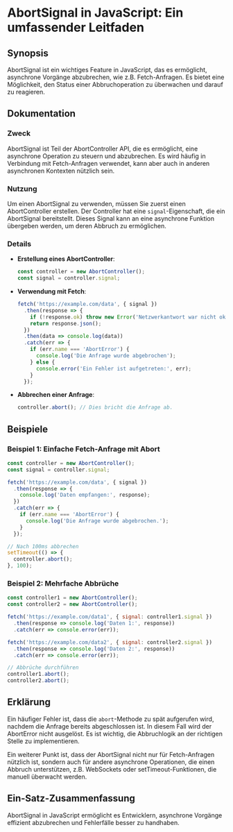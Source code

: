<!--
Meta Description: # AbortSignal in JavaScript: Ein umfassender Leitfaden ## Synopsis AbortSignal ist ein wichtiges Feature in JavaScript, das es ermöglicht, asynchrone ...
Meta Keywords: signal, die, fetch, response, console
-->

# AbortSignal in JavaScript: Ein umfassender Leitfaden 

## Synopsis
AbortSignal ist ein wichtiges Feature in JavaScript, das es ermöglicht, asynchrone Vorgänge abzubrechen, wie z.B. Fetch-Anfragen. Es bietet eine Möglichkeit, den Status einer Abbruchoperation zu überwachen und darauf zu reagieren.

## Dokumentation
### Zweck
AbortSignal ist Teil der AbortController API, die es ermöglicht, eine asynchrone Operation zu steuern und abzubrechen. Es wird häufig in Verbindung mit Fetch-Anfragen verwendet, kann aber auch in anderen asynchronen Kontexten nützlich sein.

### Nutzung
Um einen AbortSignal zu verwenden, müssen Sie zuerst einen AbortController erstellen. Der Controller hat eine `signal`-Eigenschaft, die ein AbortSignal bereitstellt. Dieses Signal kann an eine asynchrone Funktion übergeben werden, um deren Abbruch zu ermöglichen.

### Details
- **Erstellung eines AbortController**: 
  ```javascript
  const controller = new AbortController();
  const signal = controller.signal;
  ```

- **Verwendung mit Fetch**: 
  ```javascript
  fetch('https://example.com/data', { signal })
    .then(response => {
      if (!response.ok) throw new Error('Netzwerkantwort war nicht ok.');
      return response.json();
    })
    .then(data => console.log(data))
    .catch(err => {
      if (err.name === 'AbortError') {
        console.log('Die Anfrage wurde abgebrochen');
      } else {
        console.error('Ein Fehler ist aufgetreten:', err);
      }
    });
  ```

- **Abbrechen einer Anfrage**: 
  ```javascript
  controller.abort(); // Dies bricht die Anfrage ab.
  ```

## Beispiele
### Beispiel 1: Einfache Fetch-Anfrage mit Abort
```javascript
const controller = new AbortController();
const signal = controller.signal;

fetch('https://example.com/data', { signal })
  .then(response => {
    console.log('Daten empfangen:', response);
  })
  .catch(err => {
    if (err.name === 'AbortError') {
      console.log('Die Anfrage wurde abgebrochen.');
    }
  });

// Nach 100ms abbrechen
setTimeout(() => {
  controller.abort();
}, 100);
```

### Beispiel 2: Mehrfache Abbrüche
```javascript
const controller1 = new AbortController();
const controller2 = new AbortController();

fetch('https://example.com/data1', { signal: controller1.signal })
  .then(response => console.log('Daten 1:', response))
  .catch(err => console.error(err));

fetch('https://example.com/data2', { signal: controller2.signal })
  .then(response => console.log('Daten 2:', response))
  .catch(err => console.error(err));

// Abbrüche durchführen
controller1.abort();
controller2.abort();
```

## Erklärung
Ein häufiger Fehler ist, dass die `abort`-Methode zu spät aufgerufen wird, nachdem die Anfrage bereits abgeschlossen ist. In diesem Fall wird der AbortError nicht ausgelöst. Es ist wichtig, die Abbruchlogik an der richtigen Stelle zu implementieren. 

Ein weiterer Punkt ist, dass der AbortSignal nicht nur für Fetch-Anfragen nützlich ist, sondern auch für andere asynchrone Operationen, die einen Abbruch unterstützen, z.B. WebSockets oder setTimeout-Funktionen, die manuell überwacht werden.

## Ein-Satz-Zusammenfassung
AbortSignal in JavaScript ermöglicht es Entwicklern, asynchrone Vorgänge effizient abzubrechen und Fehlerfälle besser zu handhaben.